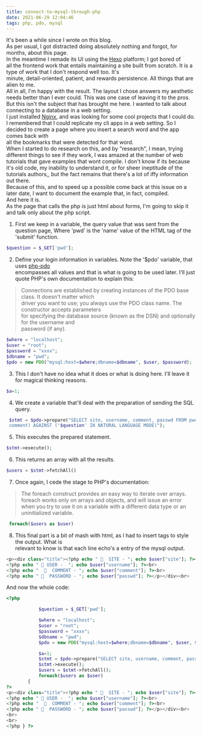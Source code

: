 ```yaml
---
title: connect-to-mysql-through-php
date: 2021-06-29 12:04:46
tags: php, pdo, mysql
---
```


It's been a while since I wrote on this blog.  
As per usual, I got distracted doing absolutely nothing and forgot, for months, about this page.  
In the meantime I remade its UI using the [Hexo](https://hexo.io) platform; I got bored of   
all the frontend work that entails maintaining a site built from scratch. It is a type of work that I don't respond well too. It's  
minute, detail-oriented, patient, and rewards persistence. All things that are alien to me.  
All in all, I'm happy with the result. The layout I chose answers my aesthetic needs better than I ever could. This was one case of leaving it to the pros.  
But this isn't the subject that has brought me here. I wanted to talk about connecting to a database in a web setting.  
I just installed [Nginx](https://nginx.org/en/), and was looking for some cool projects that I could do.  
I remembered that I could replicate my cli apps in a web setting. So I decided to create a page where you insert a search word and the app comes back with  
all the bookmarks that were detected for that word.  
When I started to do research on this, and by "research", I mean, trying different things to see if they work, I was amazed at the number of web tutorials that gave examples that wont compile. I don't know if its because it's old code, my inability to understand it, or for sheer ineptitude of the tutorials authors,, but the fact remains that there's a lot of iffy information out there.  
Because of this, and to speed up a possible come back at this issue on a later date, I want to document the example that, in fact, compiled.  
And here it is.  
As the page that calls the php is just html about forms, I'm going to skip it and talk only about the php script.  
1. First we keep in a variable, the query value that was sent from the question page, Where 'pwd'
is the 'name' value of the HTML tag of the 'submit' function.  
```php
$question = $_GET['pwd'];
```
2. Define your login information in variables. Note the '$pdo' variable, that uses [php-pdo](https://www.php.net/manual/en/book.pdo.php)  
encompasses all values and that is what is going to be used later. I'll just quote PHP's own documentation to explain this: 
> Connections are established by creating instances of the PDO base class. It doesn't matter which  
> driver you want to use; you always use the PDO class name. The constructor accepts parameters  
> for specifying the database source (known as the DSN) and optionally for the username and  
> password (if any).  
```php
$where = "localhost";
$user = "root";
$password = "xxxx";
$dbname = "pwd";
$pdo = new PDO("mysql:host=$where;dbname=$dbname", $user, $password);
```
3. This I don't have no idea what it does or what is doing here. I'll leave it for magical thinking
reasons.  
```php
$a=1;
```
4. We create a variable that'll deal with the preparation of sending the SQL query.
```php
 $stmt = $pdo->prepare("SELECT site, username, comment, passwd FROM pwd WHERE MATCH(site, username, \
 comment) AGAINST ('$question' IN NATURAL LANGUAGE MODE)");
```
5. This executes the prepared statement.  
```php
$stmt->execute();
```
6. This returns an array with all the results.  
```php
$users = $stmt->fetchAll()
```
7. Once again, I cede the stage to PHP's documentation:
> The foreach construct provides an easy way to iterate over arrays. foreach works only on arrays and
> objects, and will issue an error when you try to use it on a variable with a different data type
> or an uninitialized variable.
```php
 foreach($users as $user) 
```
8. This final part is a bit of mash with html, as I had to insert tags to style the output. What is  
relevant to know is that each line echo's a entry of the mysql output.  
```php
<p><div class="title"><?php echo "   SITE - "; echo $user["site"]; ?><br>
<?php echo "  USER -  "; echo $user["username"]; ?><br>
<?php echo "    COMMENT - "; echo $user["comment"]; ?><br>
<?php echo "   PASSWORD - "; echo $user["passwd"]; ?></p></div><br>
```

And now the whole code:
```php
<?php

            $question = $_GET['pwd'];

            $where = "localhost";
            $user = "root";
            $password = "xxxx";
            $dbname = "pwd";
            $pdo = new PDO("mysql:host=$where;dbname=$dbname", $user, $password);    

            $a=1;
            $stmt = $pdo->prepare("SELECT site, username, comment, passwd FROM pwd WHERE MATCH(site, username, comment) AGAINST ('$question' IN NATURAL LANGUAGE MODE)");
            $stmt->execute();
            $users = $stmt->fetchAll();
            foreach($users as $user) 
        {  
?>
<p><div class="title"><?php echo "   SITE - "; echo $user["site"]; ?><br>
<?php echo "  USER -  "; echo $user["username"]; ?><br>
<?php echo "    COMMENT - "; echo $user["comment"]; ?><br>
<?php echo "   PASSWORD - "; echo $user["passwd"]; ?></p></div><br>
<br>
<br>
<?php } ?>
```
